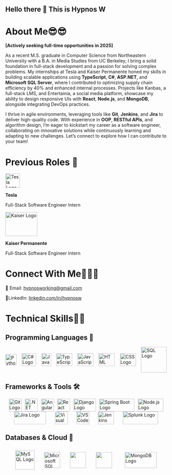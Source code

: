 ## Hello there 👋 This is Hypnos W

# About Me😎😎

**[Actively seeking full-time opportunities in 2025]**

As a recent M.S. graduate in Computer Science from Northeastern University with a B.A. in Media Studies from UC Berkeley, I bring a solid foundation in full-stack development and a passion for solving complex problems. My internships at Tesla and Kaiser Permanente honed my skills in building scalable applications using **TypeScript**, **C#**, **ASP.NET**, and **Microsoft SQL Server**, where I contributed to optimizing supply chain efficiency by 40% and enhanced internal processes. Projects like Kanbas, a full-stack LMS, and Entertainia, a social media platform, showcase my ability to design responsive UIs with **React**, **Node.js**, and **MongoDB**, alongside integrating DevOps practices.

I thrive in agile environments, leveraging tools like **Git**, **Jenkins**, and **Jira** to deliver high-quality code. With experience in **OOP**, **RESTful APIs**, and algorithm design, I’m eager to kickstart my career as a software engineer, collaborating on innovative solutions while continuously learning and adapting to new challenges. Let’s connect to explore how I can contribute to your team!

# Previous Roles 🏢

<a href="https://www.tesla.com">
    <img src="https://upload.wikimedia.org/wikipedia/commons/thumb/e/e8/Tesla_logo.png/1200px-Tesla_logo.png" alt="Tesla Logo" width="45" style="height: 45px;">
</a>

<b>Tesla</b>

Full-Stack Software Engineer Intern

<a href="https://healthy.kaiserpermanente.org">
    <img src="https://crpd.com/staging/wp-content/uploads/kaiser-permanente-logo-png-transparent.png" alt="Kaiser Logo" width="100" style="height: 75px;">
</a>

<b>Kaiser Permanente</b>

Full-Stack Software Engineer Intern

# Connect With Me🧑‍🤝‍🧑

📧 Email: hypnosworking@gmail.com

🔗LinkedIn: [linkedin.com/in/hypnosw](https://www.linkedin.com/in/hypnosw)

# Technical Skills🧑‍💻

## Programming Languages 📕

<div style="display: flex; justify-content: space-between; align-items: center; flex-wrap: wrap;">
    <a href="https://www.python.org">
        <img src="https://upload.wikimedia.org/wikipedia/commons/thumb/c/c3/Python-logo-notext.svg/1200px-Python-logo-notext.svg.png" alt="Python Logo" width="35" style="height: 35px;">
    </a>
    <a href="https://learn.microsoft.com/en-us/dotnet/csharp/" target="_blank">
        <img src="https://upload.wikimedia.org/wikipedia/commons/4/4f/Csharp_Logo.png" alt="C# Logo" width="45" style="height: 40px;">
    </a>
    <a href="https://www.java.com/">
        <img src="https://upload.wikimedia.org/wikipedia/en/3/30/Java_programming_language_logo.svg" alt="Java Logo" width="30" style="height: 40px;">
    </a>
    <a href="https://www.typescriptlang.org/">
        <img src="https://upload.wikimedia.org/wikipedia/commons/thumb/f/f5/Typescript.svg/1200px-Typescript.svg.png" alt="TypeScript Logo" width="50" style="height: 40px;">
    </a>
    <a href="https://developer.mozilla.org/en-US/docs/Web/JavaScript">
        <img src="https://upload.wikimedia.org/wikipedia/commons/6/6a/JavaScript-logo.png" alt="JavaScript Logo" width="50" style="height: 40px;">
    </a>
    <a href="https://developer.mozilla.org/en-US/docs/Web/HTML">
        <img src="https://upload.wikimedia.org/wikipedia/commons/6/61/HTML5_logo_and_wordmark.svg" alt="HTML Logo" width="50" style="height: 40px;">
    </a>
    <a href="https://developer.mozilla.org/en-US/docs/Web/CSS">
        <img src="https://upload.wikimedia.org/wikipedia/commons/6/62/CSS3_logo.svg" alt="CSS Logo" width="50" style="height: 40px;">
    </a>
    <a href="https://www.w3schools.com/sql/">
        <img src="https://upload.wikimedia.org/wikipedia/commons/thumb/d/d7/Sql_data_base_with_logo.svg/2560px-Sql_data_base_with_logo.svg.png" alt="SQL Logo" width="80">
    </a>
</div>

## Frameworks & Tools 🛠️
<div style="display: flex; flex-wrap: wrap; justify-content: space-evenly; align-items: center;">
    <a href="https://git-scm.com/" target="_blank">
        <img src="https://upload.wikimedia.org/wikipedia/commons/thumb/3/3f/Git_icon.svg/2048px-Git_icon.svg.png" alt="Git Logo" width="40" style="height: 40px;">
    </a>
    <a href="https://dotnet.microsoft.com/" target="_blank">
        <img src="https://upload.wikimedia.org/wikipedia/commons/thumb/7/7d/Microsoft_.NET_logo.svg/1024px-Microsoft_.NET_logo.svg.png" alt=".NET Logo" width="40" style="height: 40px;">
    </a>
    <a href="https://angular.io/" target="_blank">
        <img src="https://upload.wikimedia.org/wikipedia/commons/thumb/c/cf/Angular_full_color_logo.svg/2048px-Angular_full_color_logo.svg.png" alt="Angular Logo" width="40" style="height: 40px;">
    </a>
    <a href="https://reactjs.org/" target="_blank">
        <img src="https://upload.wikimedia.org/wikipedia/commons/a/a7/React-icon.svg" alt="React Logo" width="40" style="height: 40px;">
    </a>
    <a href="https://www.djangoproject.com/" target="_blank">
        <img src="https://www.djangoproject.com/m/img/logos/django-logo-positive.png" alt="Django Logo" width="70" style="height: 40px;">
    </a>
    <a href="https://spring.io/" target="_blank">
        <img src="https://upload.wikimedia.org/wikipedia/commons/thumb/4/44/Spring_Framework_Logo_2018.svg/1200px-Spring_Framework_Logo_2018.svg.png" alt="Spring Boot Logo" width="110" style="height: 40px;">
    </a>
    <a href="https://nodejs.org/" target="_blank">
        <img src="https://upload.wikimedia.org/wikipedia/commons/thumb/d/d9/Node.js_logo.svg/2560px-Node.js_logo.svg.png" alt="Node.js Logo" width="80" style="height: 40px;">
    </a>
    <a href="https://www.atlassian.com/software/jira" target="_blank">
        <img src="https://upload.wikimedia.org/wikipedia/commons/thumb/8/8a/Jira_Logo.svg/1200px-Jira_Logo.svg.png" alt="Jira Logo" width="100" style="height: 40px;">
    </a>
    <a href="https://visualstudio.microsoft.com/" target="_blank">
        <img src="https://upload.wikimedia.org/wikipedia/commons/thumb/2/2c/Visual_Studio_Icon_2022.svg/1200px-Visual_Studio_Icon_2022.svg.png" alt="Visual Studio Logo" width="40" style="height: 40px;">
    </a>
    <a href="https://code.visualstudio.com/" target="_blank">
        <img src="https://upload.wikimedia.org/wikipedia/commons/thumb/9/9a/Visual_Studio_Code_1.35_icon.svg/2048px-Visual_Studio_Code_1.35_icon.svg.png" alt="VS Code Logo" width="40" style="height: 40px;">
    </a>
    <a href="https://www.jenkins.io/" target="_blank">
        <img src="https://upload.wikimedia.org/wikipedia/commons/thumb/e/e9/Jenkins_logo.svg/1200px-Jenkins_logo.svg.png" alt="Jenkins Logo" width="50" style="height: 40px;">
    </a>
    <a href="https://www.splunk.com/" target="_blank">
        <img src="https://encrypted-tbn0.gstatic.com/images?q=tbn:ANd9GcQz-PASpJ1kGJj0fkrSX9cbRmWely9ylCCjXQ&s" alt="Splunk Logo" width="110" style="height: 40px;">
    </a>
</div>

## Databases & Cloud 💾

<div style="display: flex; justify-content: space-evenly; align-items: center; flex-wrap: wrap;">
    <a href="https://www.mysql.com/" target="_blank">
        <img src="https://www.svgrepo.com/show/303251/mysql-logo.svg" alt="MySQL Logo" width="60" style="height: 60px; margin: 10px;">
    </a>
    <a href="https://www.microsoft.com/en-us/sql-server" target="_blank">
        <img src="https://www.svgrepo.com/show/303229/microsoft-sql-server-logo.svg" alt="Microsoft SQL Server Logo" width="50" style="height: 50px; margin-right: 10px;">
    </a>
    <a href="https://cloud.google.com/products/databases" target="_blank">
        <img src="https://itignite.com/wp-content/uploads/2021/04/gcp-300x300.png" width="50" style="height: 50px; margin-right: 10px;">
    </a>
    <a href="https://aws.amazon.com/" target="_blank">
        <img src="https://encrypted-tbn0.gstatic.com/images?q=tbn:ANd9GcR2xQcwKitRgXfqdi34DYlocPSEXD2G2zZipg&s" width="50" style="height: 50px; margin-right: 10px;">
    </a>
    <a href="https://www.mongodb.com/" target="_blank">
        <img src="https://encrypted-tbn0.gstatic.com/images?q=tbn:ANd9GcTAGnTL2T8pjRFgzqIxRE19EKDgvzXAgnO7tg&s" alt="MongoDB Logo" width="100" style="height: 50px; margin: 10px;">
    </a>
</div>







